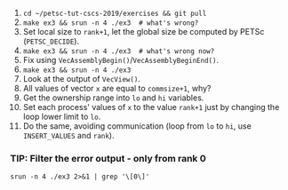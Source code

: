 1.  `cd ~/petsc-tut-cscs-2019/exercises && git pull`
2.  `make ex3 && srun -n 4 ./ex3  # what's wrong?`
3.  Set local size to `rank+1`, let the global size be computed by PETSc (`PETSC_DECIDE`).
4.  `make ex3 && srun -n 4 ./ex3  # what's wrong now?`
5.  Fix using `VecAssemblyBegin()`/`VecAssemblyBeginEnd()`.
6.  `make ex3 && srun -n 4 ./ex3`
7.  Look at the output of `VecView()`.
8.  All values of vector `x` are equal to `commsize+1`, why?
9.  Get the ownership range into `lo` and `hi` variables.
10. Set each process' values of `x` to the value `rank+1` just by changing the loop lower limit to `lo`.
11. Do the same, avoiding communication (loop from `lo` to `hi`, use `INSERT_VALUES` and `rank`).

### TIP: Filter the error output - only from rank 0 
```
srun -n 4 ./ex3 2>&1 | grep '\[0\]'
```
